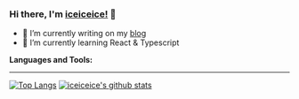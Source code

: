 ### Hi there, I'm [iceiceice!](https://omg.byeguo.cn) 👋

- 🔭 I’m currently writing on my [blog](https://github.com/betterTisen/gatsby-omg-blog)
- 🌱 I’m currently learning React & Typescript

**Languages and Tools:**  



---

[![Top Langs](https://github-readme-stats.vercel.app/api/top-langs/?username=betterTisen&title_color=2a87d2&icon_color=fdd030&text_color=525252&bg_color=ffffff)](https://github.com/betterTisen)
[![iceiceice's github stats](https://github-readme-stats.vercel.app/api?username=betterTisen&show_icons=true&title_color=2a87d2&icon_color=fdd030&text_color=525252&bg_color=ffffff)](https://github.com/betterTisen)

